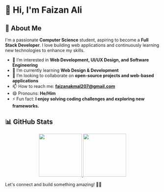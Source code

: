 # 👋 Hi, I'm Faizan Ali

## 🚀 About Me

I'm a passionate **Computer Science** student, aspiring to become a **Full Stack Developer**. I love building web applications and continuously learning new technologies to enhance my skills.

- 👀 I’m interested in **Web Development, UI/UX Design, and Software Engineering**
- 🌱 I’m currently learning **Web Design & Development**
- 💞️ I’m looking to collaborate on **open-source projects and web-based applications**
- 📫 How to reach me: **[faizanakmal207@gmail.com](mailto:faizanakmal207@gmail.com)**
- 😄 Pronouns: **He/Him**
- ⚡ Fun fact: **I enjoy solving coding challenges and exploring new frameworks.**



## 📊 GitHub Stats

<div align="center">

<a href="https://github.com/Faizan-207">
  <img height="140px" src="https://github-readme-stats.vercel.app/api?username=Faizan-207&show_icons=true&theme=tokyonight&cache_seconds=30" />
</a>

<a href="https://github.com/Faizan-207">
  <img height="140px" src="https://github-readme-streak-stats.herokuapp.com/?user=Faizan-207&theme=tokyonight&hide_border=false" />
</a>

</div>





Let's connect and build something amazing! 🚀✨



